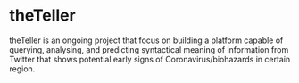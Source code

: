 # theTeller
theTeller is an ongoing project that focus on building a platform capable of querying, analysing, and predicting syntactical meaning of information from Twitter that shows potential early signs of Coronavirus/biohazards in certain region.
